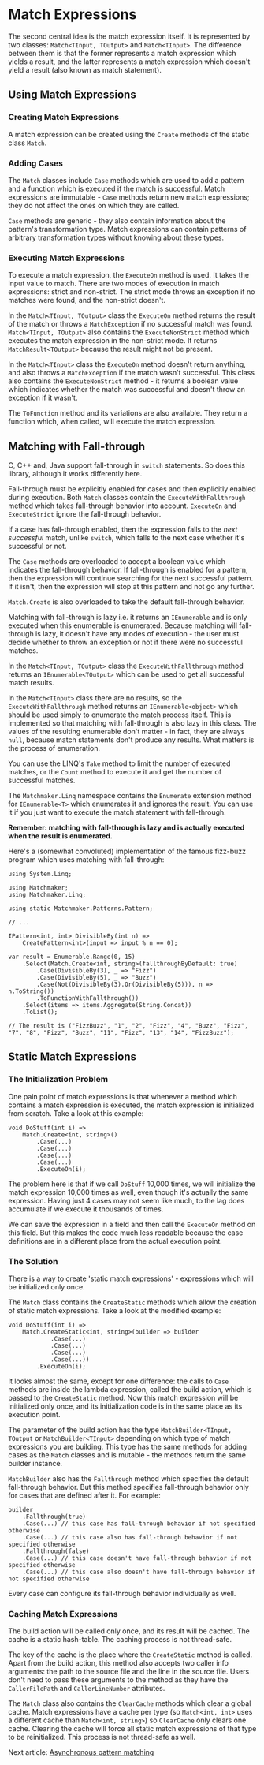 # Match Expressions

The second central idea is the match expression itself. It is represented by two classes: `Match<TInput, TOutput>`
and `Match<TInput>`. The difference between them is that the former represents a match expression which yields
a result, and the latter represents a match expression which doesn't yield a result (also known as match statement).

## Using Match Expressions

### Creating Match Expressions

A match expression can be created using the `Create` methods of the static class `Match`.

### Adding Cases

The `Match` classes include `Case` methods which are used to add a pattern and a function which is executed if
the match is successful. Match expressions are immutable - `Case` methods return new match expressions; they
do not affect the ones on which they are called.

`Case` methods are generic - they also contain information about the pattern's transformation type. Match expressions
can contain patterns of arbitrary transformation types without knowing about these types.

### Executing Match Expressions

To execute a match expression, the `ExecuteOn` method is used. It takes the input value to match. There are two modes
of execution in match expressions: strict and non-strict. The strict mode throws an exception if no matches were found,
and the non-strict doesn't.

In the `Match<TInput, TOutput>` class the `ExecuteOn` method returns the result of the match or throws a
`MatchException` if no successful match was found. `Match<TInput, TOutput>` also contains the `ExecuteNonStrict`
method which executes the match expression in the non-strict mode. It returns `MatchResult<TOutput>` because
the result might not be present.

In the `Match<TInput>` class the `ExecuteOn` method doesn't return anything, and also throws a `MatchException`
if the match wasn't successful. This class also contains the `ExecuteNonStrict` method - it returns a boolean value
which indicates whether the match was successful and doesn't throw an exception if it wasn't.

The `ToFunction` method and its variations are also available. They return a function which, when called, will execute
the match expression.

## Matching with Fall-through

C, C++ and, Java support fall-through in `switch` statements. So does this library, although it works differently here.

Fall-through must be explicitly enabled for cases and then explicitly enabled during execution. Both `Match` classes
contain the `ExecuteWithFallthrough` method which takes fall-through behavior into account. `ExecuteOn` and
`ExecuteStrict` ignore the fall-through behavior.

If a case has fall-through enabled, then the expression falls to the _next successful_ match, unlike `switch`, which
falls to the next case whether it's successful or not.

The `Case` methods are overloaded to accept a boolean value which indicates the fall-through behavior. If fall-through
is enabled for a pattern, then the expression will continue searching for the next successful pattern. If it isn't, then
the expression will stop at this pattern and not go any further.

`Match.Create` is also overloaded to take the default fall-through behavior.

Matching with fall-through is lazy i.e. it returns an `IEnumerable` and is only executed when this enumerable
is enumerated. Because matching will fall-through is lazy, it doesn't have any modes of execution - the user must
decide whether to throw an exception or not if there were no successful matches.

In the `Match<TInput, TOutput>` class the `ExecuteWithFallthrough` method returns an `IEnumerable<TOutput>`
which can be used to get all successful match results.

In the `Match<TInput>` class there are no results, so the `ExecuteWithFallthrough` method returns
an `IEnumerable<object>` which should be used simply to enumerate the match process itself. This is implemented
so that matching with fall-through is also lazy in this class. The values of the resulting enumerable don't matter -
in fact, they are always `null`, because match statements don't produce any results. What matters is the process
of enumeration.

You can use the LINQ's `Take` method to limit the number of executed matches, or the `Count` method to execute it
and get the number of successful matches.

The `Matchmaker.Linq` namespace contains the `Enumerate` extension method for `IEnumerable<T>` which enumerates
it and ignores the result. You can use it if you just want to execute the match statement with fall-through.

**Remember: matching with fall-through is lazy and is actually executed when the result is enumerated.**

Here's a (somewhat convoluted) implementation of the famous fizz-buzz program which uses matching with fall-through:

```
using System.Linq;

using Matchmaker;
using Matchmaker.Linq;

using static Matchmaker.Patterns.Pattern;

// ...

IPattern<int, int> DivisibleBy(int n) =>
    CreatePattern<int>(input => input % n == 0);

var result = Enumerable.Range(0, 15)
    .Select(Match.Create<int, string>(fallthroughByDefault: true)
        .Case(DivisibleBy(3), _ => "Fizz")
        .Case(DivisibleBy(5), _ => "Buzz")
        .Case(Not(DivisibleBy(3).Or(DivisibleBy(5))), n => n.ToString())
        .ToFunctionWithFallthrough())
    .Select(items => items.Aggregate(String.Concat))
    .ToList();

// The result is ("FizzBuzz", "1", "2", "Fizz", "4", "Buzz", "Fizz", "7", "8", "Fizz", "Buzz", "11", "Fizz", "13", "14", "FizzBuzz");
```

## Static Match Expressions

### The Initialization Problem

One pain point of match expressions is that whenever a method which contains a match expression is executed, the match
expression is initialized from scratch. Take a look at this example:

```
void DoStuff(int i) =>
    Match.Create<int, string>()
        .Case(...)
        .Case(...)
        .Case(...)
        .Case(...)
        .ExecuteOn(i);
```

The problem here is that if we call `DoStuff` 10,000 times, we will initialize the match expression 10,000 times
as well, even though it's actually the same expression. Having just 4 cases may not seem like much, to the lag does
accumulate if we execute it thousands of times.

We can save the expression in a field and then call the `ExecuteOn` method on this field. But this makes the code
much less readable because the case definitions are in a different place from the actual execution point.

### The Solution

There is a way to create 'static match expressions' - expressions which will be initialized only once.

The `Match` class contains the `CreateStatic` methods which allow the creation of static match expressions.
Take a look at the modified example:

```
void DoStuff(int i) =>
    Match.CreateStatic<int, string>(builder => builder
            .Case(...)
            .Case(...)
            .Case(...)
            .Case(...))
        .ExecuteOn(i);
```

It looks almost the same, except for one difference: the calls to `Case` methods are inside the lambda expression,
called the build action, which is passed to the `CreateStatic` method. Now this match expression will be initialized
only once, and its initialization code is in the same place as its execution point.

The parameter of the build action has the type `MatchBuilder<TInput, TOutput` or `MatchBuilder<TInput>`
depending on which type of match expressions you are building. This type has the same methods for adding cases as
the `Match` classes and is mutable - the methods return the same builder instance.

`MatchBuilder` also has the `Fallthrough` method which specifies the default fall-through behavior. But this method
specifies fall-through behavior only for cases that are defined after it. For example:

```
builder
    .Fallthrough(true)
    .Case(...) // this case has fall-through behavior if not specified otherwise
    .Case(...) // this case also has fall-through behavior if not specified otherwise
    .Fallthrough(false)
    .Case(...) // this case doesn't have fall-through behavior if not specified otherwise
    .Case(...) // this case also doesn't have fall-through behavior if not specified otherwise
```

Every case can configure its fall-through behavior individually as well.

### Caching Match Expressions

The build action will be called only once, and its result will be cached. The cache is a static hash-table.
The caching process is not thread-safe.

The key of the cache is the place where the `CreateStatic` method is called. Apart from the build action, this method
also accepts two caller info arguments: the path to the source file and the line in the source file. Users don't
need to pass these arguments to the method as they have the `CallerFilePath` and `CallerLineNumber` attributes.

The `Match` class also contains the `ClearCache` methods which clear a global cache. Match expressions have a cache
per type (so `Match<int, int>` uses a different cache than `Match<int, string>`) so `ClearCache` only clears one
cache. Clearing the cache will force all static match expressions of that type to be reinitialized. This process is
not thread-safe as well.

Next article: [Asynchronous pattern matching](async.md)
